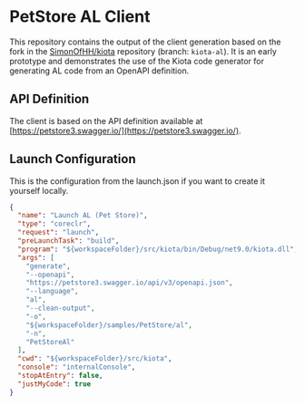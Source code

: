 # PetStore AL Client

This repository contains the output of the client generation based on the fork in the [SimonOfHH/kiota](https://github.com/SimonOfHH/kiota) repository (branch: `kiota-al`). It is an early prototype and demonstrates the use of the Kiota code generator for generating AL code from an OpenAPI definition.

## API Definition

The client is based on the API definition available at [https://petstore3.swagger.io/](https://petstore3.swagger.io/).

## Launch Configuration

This is the configuration from the launch.json if you want to create it yourself locally.

```json
{
  "name": "Launch AL (Pet Store)",
  "type": "coreclr",
  "request": "launch",
  "preLaunchTask": "build",
  "program": "${workspaceFolder}/src/kiota/bin/Debug/net9.0/kiota.dll",
  "args": [
    "generate",
    "--openapi",
    "https://petstore3.swagger.io/api/v3/openapi.json",
    "--language",
    "al",
    "--clean-output",
    "-o",
    "${workspaceFolder}/samples/PetStore/al",
    "-n",
    "PetStoreAl"
  ],
  "cwd": "${workspaceFolder}/src/kiota",
  "console": "internalConsole",
  "stopAtEntry": false,
  "justMyCode": true
}
